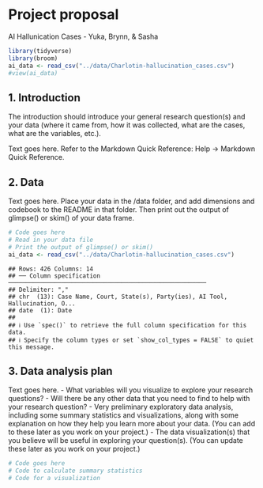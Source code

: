 Project proposal
================
AI Hallunication Cases - Yuka, Brynn, & Sasha

``` r
library(tidyverse)
library(broom)
ai_data <- read_csv("../data/Charlotin-hallucination_cases.csv")
#view(ai_data)
```

## 1. Introduction

The introduction should introduce your general research question(s) and
your data (where it came from, how it was collected, what are the cases,
what are the variables, etc.).

Text goes here. Refer to the Markdown Quick Reference: Help -\> Markdown
Quick Reference.

## 2. Data

Text goes here. Place your data in the /data folder, and add dimensions
and codebook to the README in that folder. Then print out the output of
glimpse() or skim() of your data frame.

``` r
# Code goes here
# Read in your data file
# Print the output of glimpse() or skim()
ai_data <- read_csv("../data/Charlotin-hallucination_cases.csv")
```

    ## Rows: 426 Columns: 14
    ## ── Column specification ────────────────────────────────────────────────────────
    ## Delimiter: ","
    ## chr  (13): Case Name, Court, State(s), Party(ies), AI Tool, Hallucination, O...
    ## date  (1): Date
    ## 
    ## ℹ Use `spec()` to retrieve the full column specification for this data.
    ## ℹ Specify the column types or set `show_col_types = FALSE` to quiet this message.

## 3. Data analysis plan

Text goes here. - What variables will you visualize to explore your
research questions? - Will there be any other data that you need to find
to help with your research question? - Very preliminary exploratory data
analysis, including some summary statistics and visualizations, along
with some explanation on how they help you learn more about your data.
(You can add to these later as you work on your project.) - The data
visualization(s) that you believe will be useful in exploring your
question(s). (You can update these later as you work on your project.)

``` r
# Code goes here
# Code to calculate summary statistics
# Code for a visualization
```
